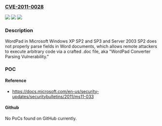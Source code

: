 ### [CVE-2011-0028](https://cve.mitre.org/cgi-bin/cvename.cgi?name=CVE-2011-0028)
![](https://img.shields.io/static/v1?label=Product&message=n%2Fa&color=blue)
![](https://img.shields.io/static/v1?label=Version&message=n%2Fa&color=blue)
![](https://img.shields.io/static/v1?label=Vulnerability&message=n%2Fa&color=brighgreen)

### Description

WordPad in Microsoft Windows XP SP2 and SP3 and Server 2003 SP2 does not properly parse fields in Word documents, which allows remote attackers to execute arbitrary code via a crafted .doc file, aka "WordPad Converter Parsing Vulnerability."

### POC

#### Reference
- https://docs.microsoft.com/en-us/security-updates/securitybulletins/2011/ms11-033

#### Github
No PoCs found on GitHub currently.

